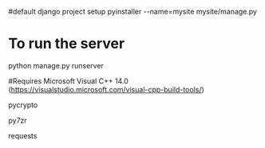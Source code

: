 #default django project setup
pyinstaller --name=mysite mysite/manage.py

# To run the server
python manage.py runserver

#Requires
Microsoft Visual C++ 14.0 (https://visualstudio.microsoft.com/visual-cpp-build-tools/)

pycrypto

py7zr

requests
